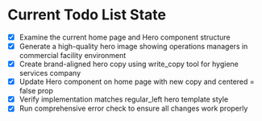 <!-- DO NOT EDIT - Managed by todo_list tool -->
<!-- Updated: 2025-09-25T21:44:57.193Z -->

# Current Todo List State

- [x] Examine the current home page and Hero component structure
- [x] Generate a high-quality hero image showing operations managers in commercial facility environment
- [x] Create brand-aligned hero copy using write_copy tool for hygiene services company
- [x] Update Hero component on home page with new copy and centered = false prop
- [x] Verify implementation matches regular_left hero template style
- [x] Run comprehensive error check to ensure all changes work properly
